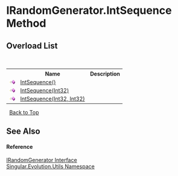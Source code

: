 # IRandomGenerator.IntSequence Method 
 


## Overload List
&nbsp;<table><tr><th></th><th>Name</th><th>Description</th></tr><tr><td>![Public method](media/pubmethod.gif "Public method")</td><td><a href="78209d6c-3d36-2fd0-95ca-509aef4945e3">IntSequence()</a></td><td /></tr><tr><td>![Public method](media/pubmethod.gif "Public method")</td><td><a href="ba210dbd-a94a-fd8d-5290-ecb11e9c086c">IntSequence(Int32)</a></td><td /></tr><tr><td>![Public method](media/pubmethod.gif "Public method")</td><td><a href="4dc52bba-ad0f-fd48-c66d-ce4e2d63e164">IntSequence(Int32, Int32)</a></td><td /></tr></table>&nbsp;
<a href="#irandomgenerator.intsequence-method">Back to Top</a>

## See Also


#### Reference
<a href="1a505df9-17bd-2b3c-3904-6599504965ae">IRandomGenerator Interface</a><br /><a href="bb7b030e-87d6-8095-f2c6-b0b821b0d323">Singular.Evolution.Utils Namespace</a><br />